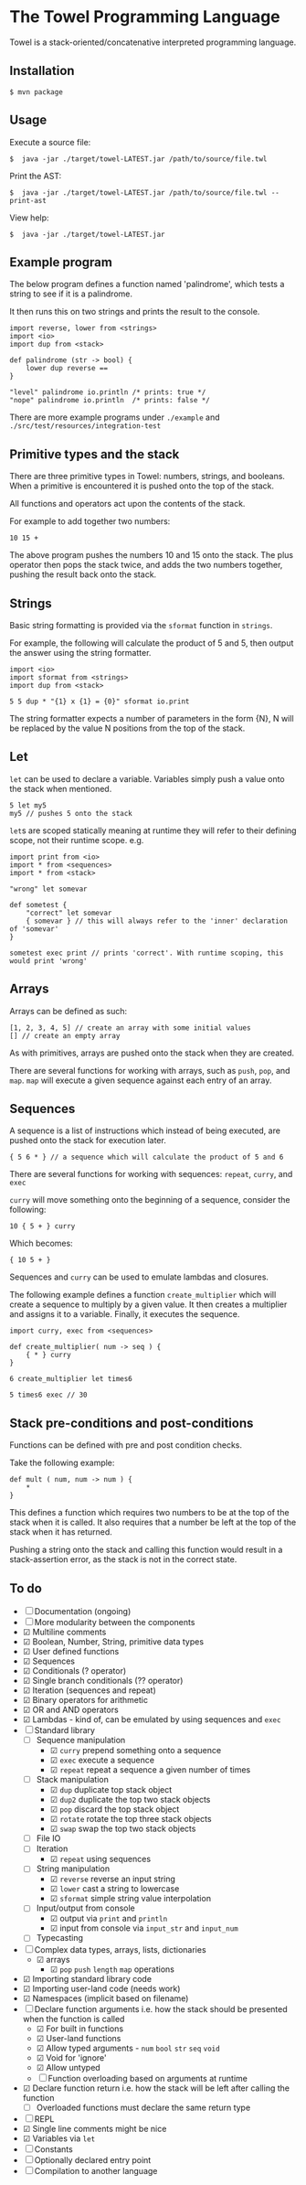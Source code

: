 # The Towel Programming Language

Towel is a stack-oriented/concatenative interpreted programming language.

## Installation

`$ mvn package`

## Usage

Execute a source file:

`$  java -jar ./target/towel-LATEST.jar /path/to/source/file.twl`

Print the AST:

`$  java -jar ./target/towel-LATEST.jar /path/to/source/file.twl --print-ast`

View help:

`$  java -jar ./target/towel-LATEST.jar`

## Example program

The below program defines a function named 'palindrome', which tests a string to see if it is a palindrome.

It then runs this on two strings and prints the result to the console.

```
import reverse, lower from <strings>
import <io>
import dup from <stack>

def palindrome (str -> bool) {
    lower dup reverse ==
}

"level" palindrome io.println /* prints: true */
"nope" palindrome io.println  /* prints: false */
```

There are more example programs under `./example` and `./src/test/resources/integration-test`

## Primitive types and the stack

There are three primitive types in Towel: numbers, strings, and booleans. When a primitive is encountered it is pushed onto the top of the stack.

All functions and operators act upon the contents of the stack.

For example to add together two numbers:

``` 10 15 + ```

The above program pushes the numbers 10 and 15 onto the stack. The plus operator then pops the stack twice, and adds the two numbers together, pushing the result back onto the stack.

## Strings

Basic string formatting is provided via the `sformat` function in `strings`.

For example, the following will calculate the product of 5 and 5, then output the answer using the string formatter.

```
import <io>
import sformat from <strings>
import dup from <stack>

5 5 dup * "{1} x {1} = {0}" sformat io.print
```

The string formatter expects a number of parameters in the form {N}, N will be replaced by the value N positions from the top of the stack.

## Let

`let` can be used to declare a variable. Variables simply push a value onto the stack when mentioned.

```
5 let my5
my5 // pushes 5 onto the stack
```

`let`s are scoped statically meaning at runtime they will refer to their defining scope, not their runtime scope. e.g.

```
import print from <io>
import * from <sequences>
import * from <stack>

"wrong" let somevar

def sometest {
    "correct" let somevar
    { somevar } // this will always refer to the 'inner' declaration of 'somevar'
}

sometest exec print // prints 'correct'. With runtime scoping, this would print 'wrong'
```

## Arrays

Arrays can be defined as such:
```
[1, 2, 3, 4, 5] // create an array with some initial values
[] // create an empty array
```

As with primitives, arrays are pushed onto the stack when they are created.

There are several functions for working with arrays, such as `push`, `pop`, and `map`. `map` will execute a given sequence against each entry of an array.

## Sequences

A sequence is a list of instructions which instead of being executed, are pushed onto the stack for execution later.

```
{ 5 6 * } // a sequence which will calculate the product of 5 and 6
```

There are several functions for working with sequences: `repeat`, `curry`, and `exec`

`curry` will move something onto the beginning of a sequence, consider the following:

``` 10 { 5 + } curry ```

Which becomes:

``` { 10 5 + } ```

Sequences and `curry` can be used to emulate lambdas and closures.

The following example defines a function `create_multiplier` which will create a sequence to multiply by a given value. It then creates a multiplier and assigns it to a variable. Finally, it executes the sequence.


```
import curry, exec from <sequences>

def create_multiplier( num -> seq ) {
    { * } curry
}

6 create_multiplier let times6

5 times6 exec // 30
```

## Stack pre-conditions and post-conditions

Functions can be defined with pre and post condition checks.

Take the following example:

```
def mult ( num, num -> num ) {
    *
}
```

This defines a function which requires two numbers to be at the top of the stack when it is called. It also requires that a number be left at the top of the stack when it has returned.

Pushing a string onto the stack and calling this function would result in a stack-assertion error, as the stack is not in the correct state.

## To do

- ☐ Documentation (ongoing)
- ☐ More modularity between the components
- ☑ Multiline comments
- ☑ Boolean, Number, String, primitive data types
- ☑ User defined functions
- ☑ Sequences
- ☑ Conditionals (? operator)
- ☑ Single branch conditionals (?? operator)
- ☑ Iteration (sequences and repeat)
- ☑ Binary operators for arithmetic
- ☑ OR and AND operators
- ☑ Lambdas - kind of, can be emulated by using sequences and `exec`
- ☐ Standard library
    - ☐ Sequence manipulation
        - ☑ `curry` prepend something onto a sequence
        - ☑ `exec` execute a sequence
        - ☑ `repeat` repeat a sequence a given number of times
    - ☐ Stack manipulation
        - ☑ `dup` duplicate top stack object
        - ☑ `dup2` duplicate the top two stack objects
        - ☑ `pop` discard the top stack object
        - ☑ `rotate` rotate the top three stack objects
        - ☑ `swap` swap the top two stack objects
    - ☐ File IO
    - ☐ Iteration
        - ☑ `repeat` using sequences
    - ☐ String manipulation
        - ☑ `reverse` reverse an input string
        - ☑ `lower` cast a string to lowercase
        - ☑ `sformat` simple string value interpolation
    - ☐ Input/output from console
        - ☑ output via `print` and `println`
        - ☑ input from console via `input_str` and `input_num`
    - ☐ Typecasting
- ☐ Complex data types, arrays, lists, dictionaries
    - ☑ arrays
        - ☑ `pop` `push` `length` `map` operations
- ☑ Importing standard library code
- ☑ Importing user-land code (needs work)
- ☑ Namespaces (implicit based on filename)
- ☐ Declare function arguments i.e. how the stack should be presented when the function is called
    - ☑ For built in functions
    - ☑ User-land functions
    - ☑ Allow typed arguments - `num` `bool` `str` `seq` `void`
    - ☑ Void for 'ignore'
    - ☑ Allow untyped
    - ☐ Function overloading based on arguments at runtime
- ☑ Declare function return i.e. how the stack will be left after calling the function
    - ☐ Overloaded functions must declare the same return type
- ☐ REPL
- ☑ Single line comments might be nice
- ☑ Variables via `let`
- ☐ Constants
- ☐ Optionally declared entry point
- ☐ Compilation to another language
